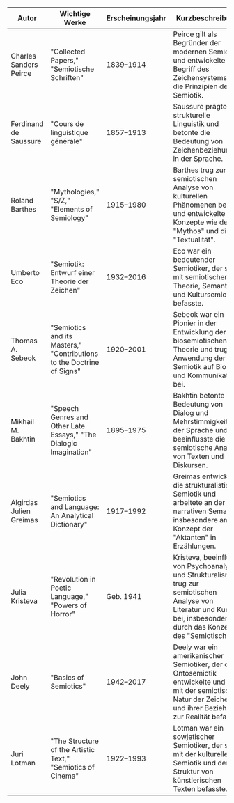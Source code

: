 
| Autor                     | Wichtige Werke                                             | Erscheinungsjahr | Kurzbeschreibung                                                                                                   |
|---------------------------|------------------------------------------------------------|------------------|-------------------------------------------------------------------------------------------------------------------|
| Charles Sanders Peirce    | "Collected Papers," "Semiotische Schriften"                 | 1839–1914        | Peirce gilt als Begründer der modernen Semiotik und entwickelte den Begriff des Zeichensystems und die Prinzipien der Semiotik.                                               |
| Ferdinand de Saussure     | "Cours de linguistique générale"                            | 1857–1913        | Saussure prägte die strukturelle Linguistik und betonte die Bedeutung von Zeichenbeziehungen in der Sprache.                                                                   |
| Roland Barthes            | "Mythologies," "S/Z," "Elements of Semiology"               | 1915–1980        | Barthes trug zur semiotischen Analyse von kulturellen Phänomenen bei und entwickelte Konzepte wie den "Mythos" und die "Textualität".                                          |
| Umberto Eco               | "Semiotik: Entwurf einer Theorie der Zeichen"                | 1932–2016        | Eco war ein bedeutender Semiotiker, der sich mit semiotischer Theorie, Semantik und Kultursemiotik befasste.                                                                  |
| Thomas A. Sebeok          | "Semiotics and its Masters," "Contributions to the Doctrine of Signs" | 1920–2001 | Sebeok war ein Pionier in der Entwicklung der biosemiotischen Theorie und trug zur Anwendung der Semiotik auf Biologie und Kommunikation bei.                                 |
| Mikhail M. Bakhtin        | "Speech Genres and Other Late Essays," "The Dialogic Imagination" | 1895–1975 | Bakhtin betonte die Bedeutung von Dialog und Mehrstimmigkeit in der Sprache und beeinflusste die semiotische Analyse von Texten und Diskursen.                                 |
| Algirdas Julien Greimas   | "Semiotics and Language: An Analytical Dictionary"           | 1917–1992        | Greimas entwickelte die strukturalistische Semiotik und arbeitete an der narrativen Semantik, insbesondere am Konzept der "Aktanten" in Erzählungen.                             |
| Julia Kristeva            | "Revolution in Poetic Language," "Powers of Horror"           | Geb. 1941        | Kristeva, beeinflusst von Psychoanalyse und Strukturalismus, trug zur semiotischen Analyse von Literatur und Kunst bei, insbesondere durch das Konzept des "Semiotischen".    |
| John Deely                | "Basics of Semiotics"                                       | 1942–2017        | Deely war ein amerikanischer Semiotiker, der die Ontosemiotik entwickelte und sich mit der semiotischen Natur der Zeichen und ihrer Beziehung zur Realität befasste.            |
| Juri Lotman               | "The Structure of the Artistic Text," "Semiotics of Cinema" | 1922–1993        | Lotman war ein sowjetischer Semiotiker, der sich mit der kulturellen Semiotik und der Struktur von künstlerischen Texten befasste.                                                |

